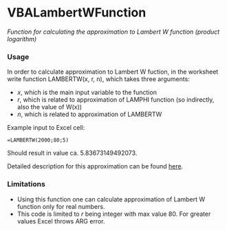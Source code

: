 # VBALambertWFunction
*Function for calculating the approximation to Lambert W function (product logarithm)*

### Usage
In order to calculate approximation to Lambert W fuction, in the worksheet write function LAMBERTW(x, r, n), which takes three arguments:
 - *x*, which is the main input variable to the function
 - *r*, which is related to approximation of LAMPHI function (so indirectly, also the value of W(x))
 - *n*, which is related to approximation of LAMBERTW

Example input to Excel cell:
```
=LAMBERTW(2000;80;5)
```
Should result in value ca. 5.83673149492073.

Detailed description for this approximation can be found [here](https://mathoverflow.net/questions/57819/best-approximation-to-the-lambertwx-or-explambertwx).

### Limitations
 - Using this function one can calculate approximation of Lambert W function only for real numbers.
 - This code is limited to *r* being integer with max value 80. For greater values Excel throws ARG error.
